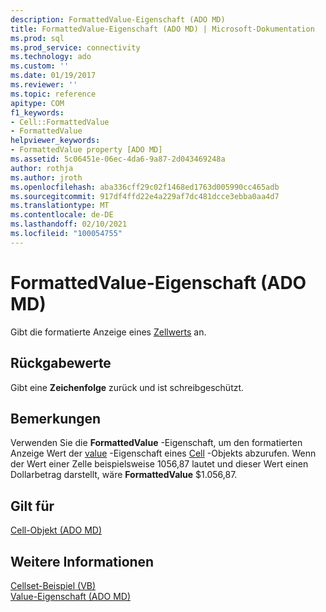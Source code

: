 ```yaml
---
description: FormattedValue-Eigenschaft (ADO MD)
title: FormattedValue-Eigenschaft (ADO MD) | Microsoft-Dokumentation
ms.prod: sql
ms.prod_service: connectivity
ms.technology: ado
ms.custom: ''
ms.date: 01/19/2017
ms.reviewer: ''
ms.topic: reference
apitype: COM
f1_keywords:
- Cell::FormattedValue
- FormattedValue
helpviewer_keywords:
- FormattedValue property [ADO MD]
ms.assetid: 5c06451e-06ec-4da6-9a87-2d043469248a
author: rothja
ms.author: jroth
ms.openlocfilehash: aba336cff29c02f1468ed1763d005990cc465adb
ms.sourcegitcommit: 917df4ffd22e4a229af7dc481dcce3ebba0aa4d7
ms.translationtype: MT
ms.contentlocale: de-DE
ms.lasthandoff: 02/10/2021
ms.locfileid: "100054755"
---
```

# <a name="formattedvalue-property-ado-md"></a>FormattedValue-Eigenschaft (ADO MD)
Gibt die formatierte Anzeige eines [Zellwerts](./cell-object-ado-md.md) an.  
  
## <a name="return-values"></a>Rückgabewerte  
 Gibt eine **Zeichenfolge** zurück und ist schreibgeschützt.  
  
## <a name="remarks"></a>Bemerkungen  
 Verwenden Sie die **FormattedValue** -Eigenschaft, um den formatierten Anzeige Wert der [value](./value-property-ado-md.md) -Eigenschaft eines [Cell](./cell-object-ado-md.md) -Objekts abzurufen. Wenn der Wert einer Zelle beispielsweise 1056,87 lautet und dieser Wert einen Dollarbetrag darstellt, wäre **FormattedValue** $1.056,87.  
  
## <a name="applies-to"></a>Gilt für  
 [Cell-Objekt (ADO MD)](./cell-object-ado-md.md)  
  
## <a name="see-also"></a>Weitere Informationen  
 [Cellset-Beispiel (VB)](./cellset-example-vb.md)   
 [Value-Eigenschaft (ADO MD)](./value-property-ado-md.md)